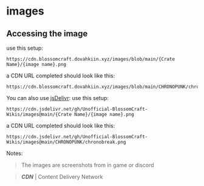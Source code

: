 # images
## Accessing the image
use this setup:
```
https://cdn.blossomcraft.dovahkiin.xyz/images/blob/main/{Crate Name}/{image name}.png
```
a CDN URL completed should look like this:
```
https://cdn.blossomcraft.dovahkiin.xyz/images/blob/main/CHRONOPUNK/chronobreak.png
```

You can also use [jsDelivr](https://www.jsdelivr.com/):
use this setup:
```
https://cdn.jsdelivr.net/gh/Unofficial-BlossomCraft-Wikis/images@main/{Crate Name}/{image name}.png
```
a CDN URL completed should look like this:
```
https://cdn.jsdelivr.net/gh/Unofficial-BlossomCraft-Wikis/images@main/CHRONOPUNK/chronobreak.png
```

Notes:
> The images are screenshots from in game or discord

> ***CDN*** | Content Delivery Network

